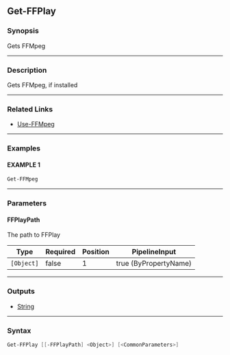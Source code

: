 Get-FFPlay
----------




### Synopsis
Gets FFMpeg



---


### Description

Gets FFMpeg, if installed



---


### Related Links
* [Use-FFMpeg](Use-FFMpeg.md)





---


### Examples
#### EXAMPLE 1
```PowerShell
Get-FFMpeg
```



---


### Parameters
#### **FFPlayPath**

The path to FFPlay






|Type      |Required|Position|PipelineInput        |
|----------|--------|--------|---------------------|
|`[Object]`|false   |1       |true (ByPropertyName)|





---


### Outputs
* [String](https://learn.microsoft.com/en-us/dotnet/api/System.String)






---


### Syntax
```PowerShell
Get-FFPlay [[-FFPlayPath] <Object>] [<CommonParameters>]
```
